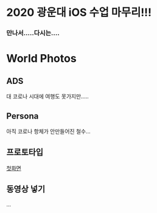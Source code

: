 # 2020 광운대 iOS 수업 마무리!!!
### 만나서.....다시는....
# World Photos
## ADS
 대 코로나 시대에 여행도 못가지만.....

## Persona
 아직 코로나 항체가 안만들어진 철수...

## 프로토타입
[첫화면](http://z.ebadaq.com:45085/KWU-2020-07-01/RealWorldPhotos/src/branch/master/Docs/img01.png)

## 동영상 넣기
...
